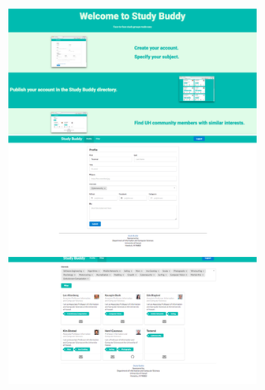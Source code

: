 
![Alt text](/app/public/images/page1.png?raw=true "Optional Title")
![Alt text](/app/public/images/page2.png?raw=true "Optional Title")
![Alt text](/app/public/images/page3.png?raw=true "Optional Title")
